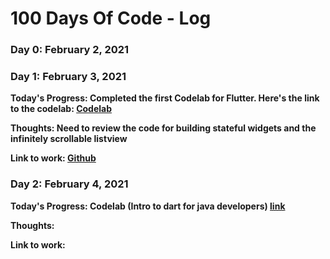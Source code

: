 # 100 Days Of Code - Log

### Day 0: February 2, 2021

### Day 1: February 3, 2021

**Today's Progress: Completed the first Codelab for Flutter. Here's the link to the codelab: [Codelab](https://codelabs.developers.google.com/codelabs/first-flutter-app-pt1#0)**

**Thoughts: Need to review the code for building stateful widgets and the infinitely scrollable listview**

**Link to work: [Github](https://github.com/umang-sinha/flutter-codelab1)**

### Day 2: February 4, 2021

**Today's Progress: Codelab (Intro to dart for java developers) [link](https://codelabs.developers.google.com/codelabs/from-java-to-dart/#0)**

**Thoughts:**

**Link to work:**


